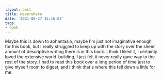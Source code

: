 ```yaml
---
layout: post
title: Neverwhere
date: '2021-06-27 16:56:08'
tags:
- book
---
```


Maybe this is down to aphantasia, maybe I'm just not imaginative enough for this book, but I really struggled to keep up with the story over the sheer amount of descriptive writing there is in this book. I think I liked it, I certainly loved the extensive world-building, I just felt it never really gave way to the rest of the story. I had to read this book over a long period of time just to give myself room to digest, and I think that's where this fell down a little for me.

